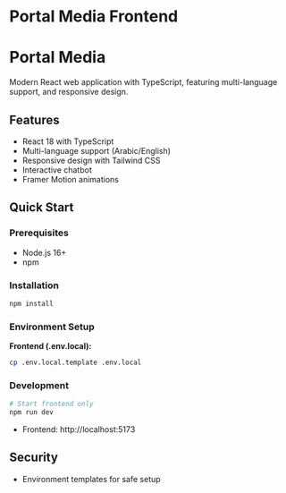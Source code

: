 # Portal Media Frontend

# Portal Media

Modern React web application with TypeScript, featuring multi-language support, and responsive design.

## Features

- React 18 with TypeScript
- Multi-language support (Arabic/English)
- Responsive design with Tailwind CSS
- Interactive chatbot
- Framer Motion animations

## Quick Start

### Prerequisites

- Node.js 16+
- npm

### Installation

```bash
npm install
```

### Environment Setup

**Frontend (.env.local):**

```bash
cp .env.local.template .env.local
```

### Development

```bash
# Start frontend only
npm run dev
```

- Frontend: http://localhost:5173

## Security

- Environment templates for safe setup
